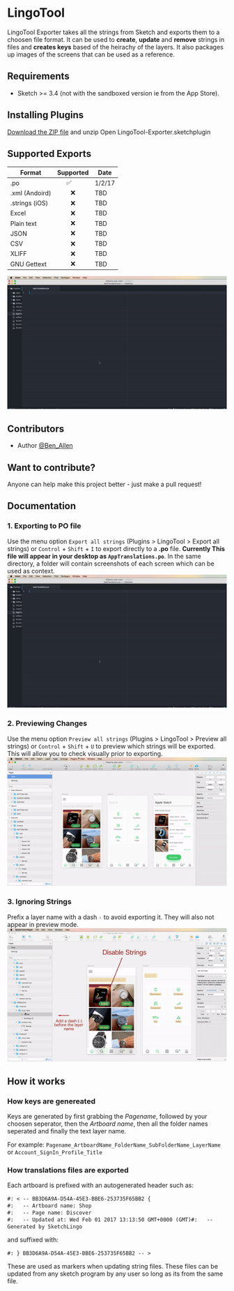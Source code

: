 # LingoTool

LingoTool Exporter takes all the strings from Sketch and exports them to a choosen file format. It can be used to **create**, **update** and **remove** strings in files and **creates keys** based of the heirachy of the layers. It also packages up images of the screens that can be used as a reference.

## Requirements
 - Sketch >= 3.4 (not with the sandboxed version ie from the App Store).

## Installing Plugins

[Download the ZIP file](https://github.com/BenAllenUK/LingoTool-Exporter/archive/develop.zip) and unzip
Open LingoTool-Exporter.sketchplugin

## Supported Exports

|     Format     | Supported |  Date |
| -------------- |:---------:| ----- |
| .po            | ✅        | 1/2/17|
| .xml (Andoird) | ❌        | TBD   |
| .strings (iOS) | ❌        | TBD   |
| Excel          | ❌        | TBD   |
| Plain text     | ❌        | TBD   |
| JSON           | ❌        | TBD   |
| CSV            | ❌        | TBD   |
| XLIFF          | ❌        | TBD   |
| GNU Gettext    | ❌        | TBD   |


![Export from sketch to .po files](export.gif)

## Contributors

- Author [@Ben_Allen](benallen.info)

## Want to contribute?

Anyone can help make this project better - just make a pull request!

## Documentation

### 1. Exporting to PO file
Use the menu option `Export all strings` (Plugins > LingoTool > Export all strings) or `Control` + `Shift` + `I` to export directly to a **.po** file. **Currently This file will appear in your desktop as `AppTranslations.po`**. In the same directory, a folder will contain screenshots of each screen which can be used as context.
![Export from sketch to .po files](export.gif)

### 2. Previewing Changes
Use the menu option `Preview all strings` (Plugins > LingoTool > Preview all strings) or `Control` + `Shift` + `U` to preview which strings will be exported. This will allow you to check visually prior to exporting.
![Export from sketch to .po files](Preview-Mode.gif)

### 3. Ignoring Strings
Prefix a layer name with a dash `-` to avoid exporting it. They will also not appear in preview mode.
![Export from sketch to .po files](disable-layer.gif)

## How it works

### How keys are genereated
Keys are generated by first grabbing the *Pagename*, followed by your choosen seperator, then the *Artboard name*, then all the folder names seperated and finally the text layer name.

For example:
`Pagename_ArtboardName_FolderName_SubFolderName_LayerName`
or
`Account_SignIn_Profile_Title`

### How translations files are exported
Each artboard is prefixed with an autogenerated header such as:

```
#: < -- BB3D6A9A-D54A-45E3-BBE6-253735F65BB2 {
#:   -- Artboard name: Shop 
#:   -- Page name: Discover 
#:   -- Updated at: Wed Feb 01 2017 13:13:50 GMT+0000 (GMT)#:   -- Generated by SketchLingo
```

and suffixed with: 

```
#: } BB3D6A9A-D54A-45E3-BBE6-253735F65BB2 -- >
```

These are used as markers when updating string files. These files can be updated from any sketch program by any user so long as its from the same file.

